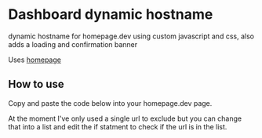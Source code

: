 # Dashboard dynamic hostname

dynamic hostname for homepage.dev using custom javascript and css, also adds a loading and confirmation banner

Uses [homepage](https://gethomepage.dev/)

## How to use

Copy and paste the code below into your homepage.dev page.

At the moment I've only used a single url to exclude but you can change that into a list and edit the if statment to check if the url is in the list.
